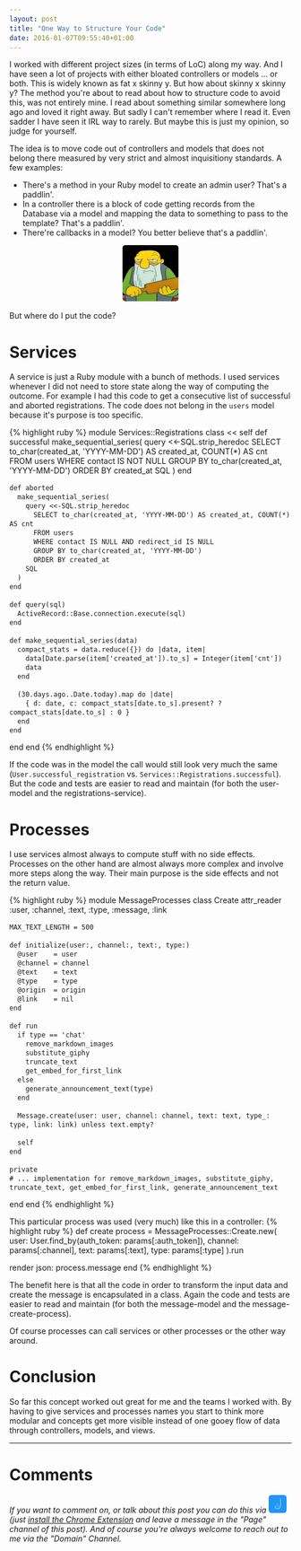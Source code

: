 ```yaml
---
layout: post
title: "One Way to Structure Your Code"
date: 2016-01-07T09:55:40+01:00
---
```


I worked with different project sizes (in terms of LoC) along my way. And I have seen a lot of projects with either bloated controllers or models ... or both.
This is widely known as fat x skinny y. But how about skinny x skinny y?
The method you're about to read about how to structure code to avoid this, was not entirely mine. I read about something similar somewhere long ago and loved it right away. 
But sadly I can't remember where I read it. Even sadder I have seen it IRL way to rarely. But maybe this is just my opinion, so judge for yourself.

The idea is to move code out of controllers and models that does not belong there measured by very strict and almost inquisitiony standards.
A few examples:

- There's a method in your Ruby model to create an admin user? That's a paddlin'.
- In a controller there is a block of code getting records from the Database via a model and mapping the data to something to pass to the template? That's a paddlin'.
- There're callbacks in a model? You better believe that's a paddlin'.

<center><img src="/assets/paddlin.png" width="100" height="100" style="border-radius: 5px;" /></center>
 
 
But where do I put the code?

# Services

A service is just a Ruby module with a bunch of methods. I used services whenever I did not need to store state along the way of computing the outcome.
For example I had this code to get a consecutive list of successful and aborted registrations. 
The code does not belong in the `users` model because it's purpose is too specific.
 
{% highlight ruby %}
module Services::Registrations
  class << self
    def successful
      make_sequential_series(
        query <<-SQL.strip_heredoc
          SELECT to_char(created_at, 'YYYY-MM-DD') AS created_at, COUNT(*) AS cnt
          FROM users
          WHERE contact IS NOT NULL
          GROUP BY to_char(created_at, 'YYYY-MM-DD')
          ORDER BY created_at
        SQL
      )
    end

    def aborted
      make_sequential_series(
        query <<-SQL.strip_heredoc
          SELECT to_char(created_at, 'YYYY-MM-DD') AS created_at, COUNT(*) AS cnt
          FROM users
          WHERE contact IS NULL AND redirect_id IS NULL
          GROUP BY to_char(created_at, 'YYYY-MM-DD')
          ORDER BY created_at
        SQL
      )
    end

    def query(sql)
      ActiveRecord::Base.connection.execute(sql)
    end

    def make_sequential_series(data)
      compact_stats = data.reduce({}) do |data, item|
        data[Date.parse(item['created_at']).to_s] = Integer(item['cnt'])
        data
      end

      (30.days.ago..Date.today).map do |date|
        { d: date, c: compact_stats[date.to_s].present? ? compact_stats[date.to_s] : 0 }
      end
    end
  end
end
{% endhighlight %}

If the code was in the model the call would still look very much the same (`User.successful_registration` vs. `Services::Registrations.successful`). 
But the code and tests are easier to read and maintain (for both the user-model and the registrations-service).

# Processes

I use services almost always to compute stuff with no side effects. Processes on the other hand are almost always more complex and involve more steps along the way. Their main purpose is the side effects and not the return value.
  
{% highlight ruby %}
module MessageProcesses
  class Create
    attr_reader :user, :channel, :text, :type, :message, :link

    MAX_TEXT_LENGTH = 500

    def initialize(user:, channel:, text:, type:)
      @user    = user
      @channel = channel
      @text    = text
      @type    = type
      @origin  = origin
      @link    = nil
    end

    def run
      if type == 'chat'
        remove_markdown_images
        substitute_giphy
        truncate_text
        get_embed_for_first_link
      else
        generate_announcement_text(type)
      end

      Message.create(user: user, channel: channel, text: text, type_: type, link: link) unless text.empty?

      self
    end

    private
    # ... implementation for remove_markdown_images, substitute_giphy, truncate_text, get_embed_for_first_link, generate_announcement_text
  end
end
{% endhighlight %}

This particular process was used (very much) like this in a controller: 
{% highlight ruby %}
def create
  process = MessageProcesses::Create.new(
    user:    User.find_by(auth_token: params[:auth_token]),
    channel: params[:channel],
    text:    params[:text],
    type:    params[:type]
  ).run

  render json: process.message
end
{% endhighlight %}

The benefit here is that all the code in order to transform the input data and create the message is encapsulated in a class. Again the code and tests are easier to read and maintain (for both the message-model and the message-create-process).

Of course processes can call services or other processes or the other way around. 

# Conclusion

So far this concept worked out great for me and the teams I worked with. By having to give services and processes names you start to think more modular and concepts get more visible instead of one gooey flow of data through controllers, models, and views.

---

# Comments
_If you want to comment on, or talk about this post you can do this via [<img src="/assets/talk-about-jack.png" width="32" height="32" title="Talk About Jack" />](http://jack.chat) (just [install the Chrome Extension](https://chrome.google.com/webstore/detail/talk-about-jack/mfjhkijmchogjenmblohgkifnakapbhf) and leave a message in the "Page" channel of this post).
And of course you're always welcome to reach out to me via the "Domain" Channel._

